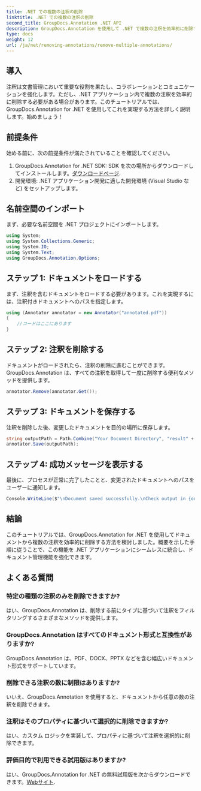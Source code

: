 ```yaml
---
title: .NET での複数の注釈の削除
linktitle: .NET での複数の注釈の削除
second_title: GroupDocs.Annotation .NET API
description: GroupDocs.Annotation を使用して .NET で複数の注釈を効率的に削除する方法を学びます。アプリケーションにシームレスに統合するには、段階的なチュートリアルに従ってください。
type: docs
weight: 12
url: /ja/net/removing-annotations/remove-multiple-annotations/
---
```

## 導入
注釈は文書管理において重要な役割を果たし、コラボレーションとコミュニケーションを強化します。ただし、.NET アプリケーション内で複数の注釈を効率的に削除する必要がある場合があります。このチュートリアルでは、GroupDocs.Annotation for .NET を使用してこれを実現する方法を詳しく説明します。始めましょう！
## 前提条件
始める前に、次の前提条件が満たされていることを確認してください。
1.  GroupDocs.Annotation for .NET SDK: SDK を次の場所からダウンロードしてインストールします。[ダウンロードページ](https://releases.groupdocs.com/annotation/net/).
2. 開発環境: .NET アプリケーション開発に適した開発環境 (Visual Studio など) をセットアップします。

## 名前空間のインポート
まず、必要な名前空間を .NET プロジェクトにインポートします。
```csharp
using System;
using System.Collections.Generic;
using System.IO;
using System.Text;
using GroupDocs.Annotation.Options;
```
## ステップ 1: ドキュメントをロードする
まず、注釈を含むドキュメントをロードする必要があります。これを実現するには、注釈付きドキュメントへのパスを指定します。
```csharp
using (Annotator annotator = new Annotator("annotated.pdf"))
{
    //コードはここにあります
}
```
## ステップ 2: 注釈を削除する
ドキュメントがロードされたら、注釈の削除に進むことができます。 GroupDocs.Annotation は、すべての注釈を取得して一度に削除する便利なメソッドを提供します。
```csharp
annotator.Remove(annotator.Get());
```
## ステップ 3: ドキュメントを保存する
注釈を削除した後、変更したドキュメントを目的の場所に保存します。
```csharp
string outputPath = Path.Combine("Your Document Directory", "result" + Path.GetExtension("input.pdf"));
annotator.Save(outputPath);
```
## ステップ 4: 成功メッセージを表示する
最後に、プロセスが正常に完了したことと、変更されたドキュメントへのパスをユーザーに通知します。
```csharp
Console.WriteLine($"\nDocument saved successfully.\nCheck output in {outputPath}.");
```

## 結論
このチュートリアルでは、GroupDocs.Annotation for .NET を使用してドキュメントから複数の注釈を効率的に削除する方法を検討しました。概要を示した手順に従うことで、この機能を .NET アプリケーションにシームレスに統合し、ドキュメント管理機能を強化できます。
## よくある質問
### 特定の種類の注釈のみを削除できますか?
はい、GroupDocs.Annotation は、削除する前にタイプに基づいて注釈をフィルタリングするさまざまなメソッドを提供します。
### GroupDocs.Annotation はすべてのドキュメント形式と互換性がありますか?
GroupDocs.Annotation は、PDF、DOCX、PPTX などを含む幅広いドキュメント形式をサポートしています。
### 削除できる注釈の数に制限はありますか?
いいえ、GroupDocs.Annotation を使用すると、ドキュメントから任意の数の注釈を削除できます。
### 注釈はそのプロパティに基づいて選択的に削除できますか?
はい、カスタム ロジックを実装して、プロパティに基づいて注釈を選択的に削除できます。
### 評価目的で利用できる試用版はありますか?
はい、GroupDocs.Annotation for .NET の無料試用版を次からダウンロードできます。[Webサイト](https://releases.groupdocs.com/annotation/net/).